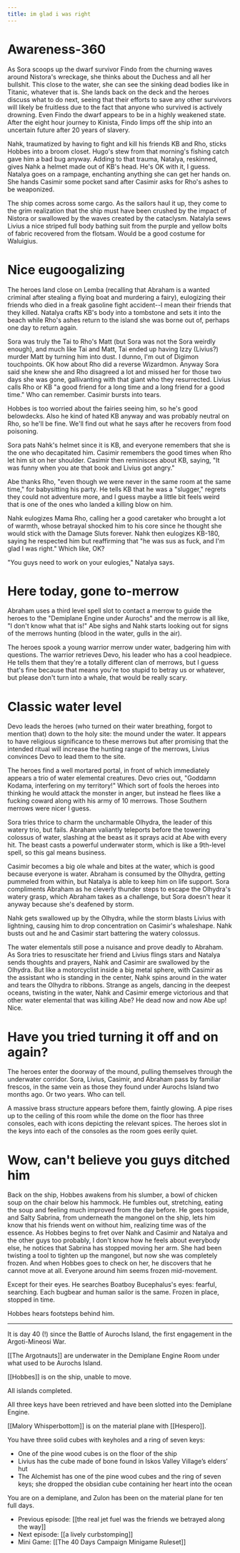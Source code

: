 ```yaml
---
title: im glad i was right
---
```


# Awareness-360

As Sora scoops up the dwarf survivor Findo from the churning waves around Nistora's wreckage, she thinks about the Duchess and all her bullshit. This close to the water, she can see the sinking dead bodies like in Titanic, whatever that is. She lands back on the deck and the heroes discuss what to do next, seeing that their efforts to save any other survivors will likely be fruitless due to the fact that anyone who survived is actively drowning. Even Findo the dwarf appears to be in a highly weakened state. After the eight hour journey to Kinista, Findo limps off the ship into an uncertain future after 20 years of slavery. 

Nahk, traumatized by having to fight and kill his friends KB and Rho, sticks Hobbes into a broom closet. Hugo's stew from that morning's fishing catch gave him a bad bug anyway. Adding to that trauma, Natalya, reskinned, gives Nahk a helmet made out of KB's head. He's OK with it, I guess. Natalya goes on a rampage, enchanting anything she can get her hands on. She hands Casimir some pocket sand after Casimir asks for Rho's ashes to be weaponized. 

The ship comes across some cargo. As the sailors haul it up, they come to the grim realization that the ship must have been crushed by the impact of Nistora or swallowed by the waves created by the cataclysm. Natalyla sews Livius a nice striped full body bathing suit from the purple and yellow bolts of fabric recovered from the flotsam. Would be a good costume for Waluigius. 

# Nice eugoogalizing

The heroes land close on Lemba (recalling that Abraham is a wanted criminal after stealing a flying boat and murdering a fairy), eulogizing their friends who died in a freak gasoline fight accident--I mean their friends that they killed. Natalya crafts KB's body into a tombstone and sets it into the beach while Rho's ashes return to the island she was borne out of, perhaps one day to return again. 

Sora was truly the Tai to Rho's Matt (but Sora was not the Sora weirdly enough), and much like Tai and Matt, Tai ended up having Izzy (Livius?) murder Matt by turning him into dust. I dunno, I'm out of Digimon touchpoints. OK how about Rho did a reverse Wizardmon. Anyway Sora said she knew she and Rho disagreed a lot and missed her for those two days she was gone, gallivanting with that giant who they resurrected. Livius calls Rho or KB "a good friend for a long time and a long friend for a good time." Who can remember. Casimir bursts into tears.

Hobbes is too worried about the fairies seeing him, so he's good belowdecks. Also he kind of hated KB anyway and was probably neutral on Rho, so he'll be fine. We'll find out what he says after he recovers from food poisoning.

Sora pats Nahk's helmet since it is KB, and everyone remembers that she is the one who decapitated him. Casimir remembers the good times when Rho let him sit on her shoulder. Casimir then reminisces about KB, saying, "It was funny when you ate that book and Livius got angry."

Abe thanks Rho, "even though we were never in the same room at the same time," for babysitting his party. He tells KB that he was a "slugger," regrets they could not adventure more, and I guess maybe a little bit feels weird that is one of the ones who landed a killing blow on him. 

Nahk eulogizes Mama Rho, calling her a good caretaker who brought a lot of warmth, whose betrayal shocked him to his core since he thought she would stick with the Damage Sluts forever. Nahk then eulogizes KB-180, saying he respected him but reaffirming that "he was sus as fuck, and I'm glad I was right." Which like, OK?

"You guys need to work on your eulogies," Natalya says. 

# Here today, gone to-merrow

Abraham uses a third level spell slot to contact a merrow to guide the heroes to the "Demiplane Engine under Aurochs" and the merrow is all like, "I don't know what that is!" Abe sighs and Nahk starts looking out for signs of the merrows hunting (blood in the water, gulls in the air).

The heroes spook a young warrior merrow under water, badgering him with questions. The warrior retrieves Devo, his leader who has a cool headpiece. He tells them that they're a totally different clan of merrows, but I guess that's fine because that means you're too stupid to betray us or whatever, but please don't turn into a whale, that would be really scary. 

# Classic water level

Devo leads the heroes (who turned on their water breathing, forgot to mention that) down to the holy site: the mound under the water. It appears to have religious significance to these merrows but after promising that the intended ritual will increase the hunting range of the merrows, Livius convinces Devo to lead them to the site.

The heroes find a well mortared portal, in front of which immediately appears a trio of water elemental creatures. Devo cries out, "Goddamn Kodama, interfering on my territory!" Which sort of fools the heroes into thinking he would attack the monster in anger, but instead he flees like a fucking coward along with his army of 10 merrows. Those Southern merrows were nicer I guess. 

Sora tries thrice to charm the uncharmable Olhydra, the leader of this watery trio, but fails. Abraham valiantly teleports before the towering colossus of water, slashing at the beast as it sprays acid at Abe with every hit. The beast casts a powerful underwater storm, which is like a 9th-level spell, so this gal means business. 

Casimir becomes a big ole whale and bites at the water, which is good because everyone is water. Abraham is consumed by the Olhydra, getting pummeled from within, but Natalya is able to keep him on life support. Sora compliments Abraham as he cleverly thunder steps to escape the Olhydra's watery grasp, which Abraham takes as a challenge, but Sora doesn't hear it anyway because she's deafened by storm.

Nahk gets swallowed up by the Olhydra, while the storm blasts Livius with lightning, causing him to drop concentration on Casimir's whaleshape. Nahk busts out and he and Casimir start battering the watery colossus. 

The water elementals still pose a nuisance and prove deadly to Abraham. As Sora tries to resuscitate her friend and Livius flings stars and Natalya sends thoughts and prayers, Nahk and Casimir are swallowed by the Olhydra. But like a motorcyclist inside a big metal sphere, with Casimir as the assistant who is standing in the center, Nahk spins around in the water and tears the Olhydra to ribbons. Strange as angels, dancing in the deepest oceans, twisting in the water, Nahk and Casimir emerge victorious and that other water elemental that was killing Abe? He dead now and now Abe up! Nice.

# Have you tried turning it off and on again?

The heroes enter the doorway of the mound, pulling themselves through the underwater corridor. Sora, Livius, Casimir, and Abraham pass by familiar frescos, in the same vein as those they found under Aurochs Island two months ago. Or two years. Who can tell. 

A massive brass structure appears before them, faintly glowing. A pipe rises up to the ceiling of this room while the dome on the floor has three consoles, each with icons depicting the relevant spices. The heroes slot in the keys into each of the consoles as the room goes eerily quiet.

# Wow, can't believe you guys ditched him

Back on the ship, Hobbes awakens from his slumber, a bowl of chicken soup on the chair below his hammock. He fumbles out, stretching, eating the soup and feeling much improved from the day before. He goes topside, and Salty Sabrina, from underneath the mangonel on the ship, lets him know that his friends went on without him, realizing time was of the essence. As Hobbes begins to fret over Nahk and Casimir and Natalya and the other guys too probably, I don't know how he feels about everybody else, he notices that Sabrina has stopped moving her arm. She had been twisting a tool to tighten up the mangonel, but now she was completely frozen. And when Hobbes goes to check on her, he discovers that he cannot move at all. Everyone around him seems frozen mid-movement. 

Except for their eyes. He searches Boatboy Bucephalus's eyes: fearful, searching. Each bugbear and human sailor is the same. Frozen in place, stopped in time. 

Hobbes hears footsteps behind him. 

---
It is day 40 (!) since the Battle of Aurochs Island, the first engagement in the Argoti-Mineosi War.

[[The Argotnauts]] are underwater in the Demiplane Engine Room under what used to be Aurochs Island.

[[Hobbes]] is on the ship, unable to move.

All islands completed.

All three keys have been retrieved and have been slotted into the Demiplane Engine.

[[Malory Whisperbottom]] is on the material plane with [[Hespero]].

You have three solid cubes with keyholes and a ring of seven keys:

-   One of the pine wood cubes is on the floor of the ship
-   Livius has the cube made of bone found in Iskos Valley Village’s elders’ hut
-   The Alchemist has one of the pine wood cubes and the ring of seven keys; she dropped the obsidian cube containing her heart into the ocean

You are on a demiplane, and Zulon has been on the material plane for ten full days.

- Previous episode: [[the real jet fuel was the friends we betrayed along the way]]
- Next episode: [[a lively curbstomping]]
- Mini Game: [[The 40 Days Campaign Minigame Ruleset]]